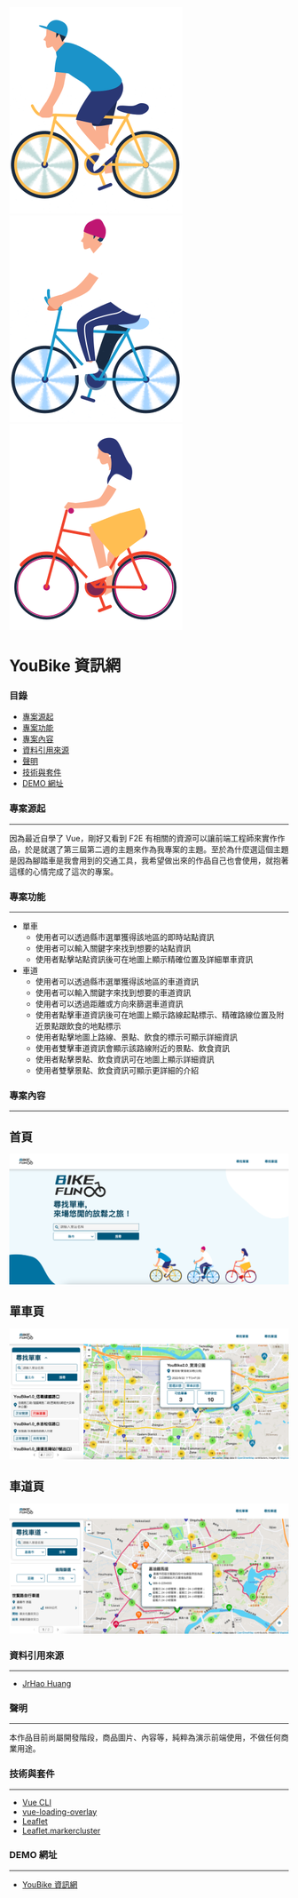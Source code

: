 ![GITHUB](https://github.com/bagoyammy6/Vue/blob/main/src/assets/rideBike2.svg)![GITHUB](https://github.com/bagoyammy6/Vue/blob/main/src/assets/rideBike1.svg)![GITHUB](https://github.com/bagoyammy6/Vue/blob/main/src/assets/rideBike3.svg)
# YouBike 資訊網
### 目錄
- [專案源起](https://github.com/bagoyammy6/React/blob/main/README.md#%E5%B0%88%E6%A1%88%E6%BA%90%E8%B5%B7)
- [專案功能](https://github.com/bagoyammy6/React/blob/main/README.md#%E5%B0%88%E6%A1%88%E5%8A%9F%E8%83%BD)
- [專案內容](https://github.com/bagoyammy6/React/blob/main/README.md#%E5%B0%88%E6%A1%88%E5%85%A7%E5%AE%B9)
- [資料引用來源](https://github.com/bagoyammy6/React/blob/main/README.md#%E8%B3%87%E6%96%99%E5%BC%95%E7%94%A8%E4%BE%86%E6%BA%90)
- [聲明](https://github.com/bagoyammy6/React/blob/main/README.md#%E8%81%B2%E6%98%8E)
- [技術與套件](https://github.com/bagoyammy6/React/blob/main/README.md#%E7%92%B0%E5%A2%83%E5%BB%BA%E7%BD%AE)
- [DEMO 網址](https://github.com/bagoyammy6/React/blob/main/README.md#%E9%96%8B%E7%99%BC%E4%BA%BA%E5%93%A1)
### 專案源起
---
因為最近自學了 Vue，剛好又看到 F2E 有相關的資源可以讓前端工程師來實作作品，於是就選了第三屆第二週的主題來作為我專案的主題。至於為什麼選這個主題是因為腳踏車是我會用到的交通工具，我希望做出來的作品自己也會使用，就抱著這樣的心情完成了這次的專案。
### 專案功能
---
- 單車
  - 使用者可以透過縣市選單獲得該地區的即時站點資訊
  - 使用者可以輸入關鍵字來找到想要的站點資訊
  - 使用者點擊站點資訊後可在地圖上顯示精確位置及詳細單車資訊
- 車道
  - 使用者可以透過縣市選單獲得該地區的車道資訊
  - 使用者可以輸入關鍵字來找到想要的車道資訊
  - 使用者可以透過距離或方向來篩選車道資訊
  - 使用者點擊車道資訊後可在地圖上顯示路線起點標示、精確路線位置及附近景點跟飲食的地點標示
  - 使用者點擊地圖上路線、景點、飲食的標示可顯示詳細資訊
  - 使用者雙擊車道資訊會顯示該路線附近的景點、飲食資訊
  - 使用者點擊景點、飲食資訊可在地圖上顯示詳細資訊
  - 使用者雙擊景點、飲食資訊可顯示更詳細的介紹
### 專案內容
---
## 首頁
![GITHUB](https://github.com/bagoyammy6/Vue/blob/main/src/assets/homePage.png)
## 單車頁
![GITHUB](https://github.com/bagoyammy6/Vue/blob/main/src/assets/bikePage.png)
## 車道頁
![GITHUB](https://github.com/bagoyammy6/Vue/blob/main/src/assets/roadPage.png)
### 資料引用來源
---
* [JrHao Huang](https://www.behance.net/hungjihao)
### 聲明
---
本作品目前尚屬開發階段，商品圖片、內容等，純粹為演示前端使用，不做任何商業用途。
### 技術與套件
---
* [Vue CLI](https://cli.vuejs.org/)
* [vue-loading-overlay](https://github.com/ankurk91/vue-loading-overlay)
* [Leaflet](https://leafletjs.com/)
* [Leaflet.markercluster](https://github.com/Leaflet/Leaflet.markercluster)
### DEMO 網址
---
* [YouBike 資訊網](https://github.com/bagoyammy6)
